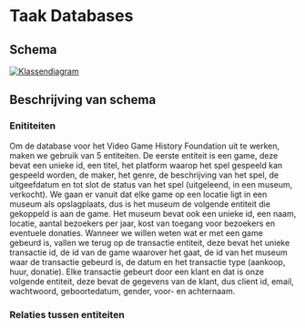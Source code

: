 # Taak Databases

## Schema  

[![Klassendiagram](https://mermaid.ink/img/pako:eNqFlMGO0zAQhl_FmiPKRg1N3TZacYBd9sIiRHtZZAmZeFosEjuynYVS9d1x3GQbp0KbS-xvJuPf_9g5QqkFQgFlxa29k3xveM2UkAZLJ7Ui77dMhRh54DWSI1PEP5-02hOy9-S7FGe0cUZ66KSrMCJNxd1OmzqCAp-xwkabM71XbU32qAxOsmxpZNMJGdYteXXHHZKv_nNusRuPSmwcd60lTJ0G1Y-tRR-IdNeBTZUrv5sIdItdlpbKkWdppdPGfkHzhLzXvqs0dwSVM1yV-BFxjIVWoUavaVC19bmWnx0eS3MX_iIvBCKrA5ls4uLMqMbEnVFke2gwUvShkn4LsU9lYFOfCNZcVjFqfInf2lxp8T39obVxXZ_a-AR07RZoYnbVA7KTxrrPL7jXzFQ4jQxmafqGAbm9uXl3mfU9Z2psM4PsKvEh1P1vVjYu93pebyE5C2QKEqjReLOEv1_BWAbuJ_olofBDwc0vBn5DPo-3Tm8OqoTCmRYTaBvh7euvIxQ7XllPG66-aV0PSX4KxRH-QLHOUrqgNKPZW0ppni8SOEAxz9OMLpf5bJ5ndLXKV_SUwN9QYJYuV_l6ntHFmq67yDwBFN3Zfux_B91r0HEfIr2M0z_9B17u?type=png)](https://mermaid.live/edit#pako:eNqFlMGO0zAQhl_FmiPKRg1N3TZacYBd9sIiRHtZZAmZeFosEjuynYVS9d1x3GQbp0KbS-xvJuPf_9g5QqkFQgFlxa29k3xveM2UkAZLJ7Ui77dMhRh54DWSI1PEP5-02hOy9-S7FGe0cUZ66KSrMCJNxd1OmzqCAp-xwkabM71XbU32qAxOsmxpZNMJGdYteXXHHZKv_nNusRuPSmwcd60lTJ0G1Y-tRR-IdNeBTZUrv5sIdItdlpbKkWdppdPGfkHzhLzXvqs0dwSVM1yV-BFxjIVWoUavaVC19bmWnx0eS3MX_iIvBCKrA5ls4uLMqMbEnVFke2gwUvShkn4LsU9lYFOfCNZcVjFqfInf2lxp8T39obVxXZ_a-AR07RZoYnbVA7KTxrrPL7jXzFQ4jQxmafqGAbm9uXl3mfU9Z2psM4PsKvEh1P1vVjYu93pebyE5C2QKEqjReLOEv1_BWAbuJ_olofBDwc0vBn5DPo-3Tm8OqoTCmRYTaBvh7euvIxQ7XllPG66-aV0PSX4KxRH-QLHOUrqgNKPZW0ppni8SOEAxz9OMLpf5bJ5ndLXKV_SUwN9QYJYuV_l6ntHFmq67yDwBFN3Zfux_B91r0HEfIr2M0z_9B17u)


## Beschrijving van schema
### Enititeiten
Om de database voor het Video Game History Foundation uit te werken, maken we gebruik van 5 entiteiten. De eerste entiteit is een game, deze bevat een unieke id, een titel, het platform waarop het spel gespeeld kan gespeeld worden, de maker, het genre, de beschrijving van het spel, de uitgeefdatum en tot slot de status van het spel (uitgeleend, in een museum, verkocht). We gaan er vanuit dat elke game op een locatie ligt in een museum als opslagplaats, dus is het museum de volgende entiteit die gekoppeld is aan de game. Het museum bevat ook een unieke id, een naam, locatie, aantal bezoekers per jaar, kost van toegang voor bezoekers en eventuele donaties. Wanneer we willen weten wat er met een game gebeurd is, vallen we terug op de transactie entiteit, deze bevat het unieke transactie id, de id van de game waarover het gaat, de id van het museum waar de transactie gebeurd is, de datum en het transactie type (aankoop, huur, donatie). Elke transactie gebeurt door een klant en dat is onze volgende entiteit, deze bevat de gegevens van de klant, dus client id, email, wachtwoord, geboortedatum, gender, voor- en achternaam. 

### Relaties tussen entiteiten

